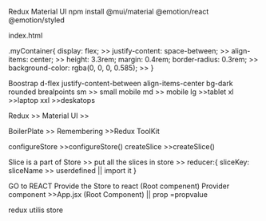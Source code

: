 Redux 
Material UI
npm install @mui/material @emotion/react @emotion/styled

index.html
<link rel="preconnect" href="https://fonts.googleapis.com" />
<link rel="preconnect" href="https://fonts.gstatic.com" crossorigin />
<link
  rel="stylesheet"
  href="https://fonts.googleapis.com/css2?family=Roboto:wght@300;400;500;700&display=swap"
/>

.myContainer{
    display: flex; >>
    justify-content: space-between; >>
    align-items: center; >>
    height: 3.3rem;
    margin: 0.4rem;
    border-radius: 0.3rem; >>
    background-color: rgba(0, 0, 0, 0.585); >>
}

Boostrap
d-flex justify-content-between align-items-center bg-dark rounded
brealpoints
sm >> small mobile
md  >> mobile
lg >>tablet 
xl >>laptop
xxl >>deskatops


Redux >>
Material UI >>

BoilerPlate >> Remembering >>Redux ToolKit

configureStore   >>configureStore()
createSlice      >>createSlice()

Slice is a part of Store 
    >> put all the slices in store 
    >> reducer:{
        sliceKey: sliceName >> userdefined   || import it 
    }

GO to REACT
Provide the Store to react (Root compenent)
Provider component >>App.jsx (Root Component)
<Provider store={store}> || prop =propvalue
    <App/>
</Provider>


redux
utilis
store